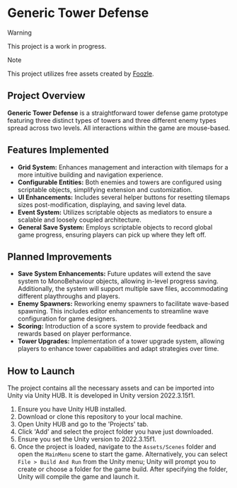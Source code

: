 # Generic Tower Defense

> [!WARNING]  
> This project is a work in progress.

> [!NOTE]  
> This project utilizes free assets created by [Foozle](https://foozlecc.itch.io/).

## Project Overview

**Generic Tower Defense** is a straightforward tower defense game prototype featuring three distinct types of towers and three different enemy types spread across two levels. All interactions within the game are mouse-based.

## Features Implemented

- **Grid System:** Enhances management and interaction with tilemaps for a more intuitive building and navigation experience.
- **Configurable Entities:** Both enemies and towers are configured using scriptable objects, simplifying extension and customization.
- **UI Enhancements:** Includes several helper buttons for resetting tilemaps sizes post-modification, displaying, and saving level data.
- **Event System:** Utilizes scriptable objects as mediators to ensure a scalable and loosely coupled architecture.
- **General Save System:** Employs scriptable objects to record global game progress, ensuring players can pick up where they left off.

## Planned Improvements

- **Save System Enhancements:** Future updates will extend the save system to MonoBehaviour objects, allowing in-level progress saving. Additionally, the system will support multiple save files, accommodating different playthroughs and players.
- **Enemy Spawners:** Reworking enemy spawners to facilitate wave-based spawning. This includes editor enhancements to streamline wave configuration for game designers.
- **Scoring:** Introduction of a score system to provide feedback and rewards based on player performance.
- **Tower Upgrades:** Implementation of a tower upgrade system, allowing players to enhance tower capabilities and adapt strategies over time.

## How to Launch

The project contains all the necessary assets and can be imported into Unity via Unity HUB. It is developed in Unity version 2022.3.15f1.

1. Ensure you have Unity HUB installed.
2. Download or clone this repository to your local machine.
3. Open Unity HUB and go to the 'Projects' tab.
4. Click 'Add' and select the project folder you have just downloaded.
5. Ensure you set the Unity version to 2022.3.15f1.
6. Once the project is loaded, navigate to the `Assets/Scenes` folder and open the `MainMenu` scene to start the game. Alternatively, you can select `File > Build And Run` from the Unity menu; Unity will prompt you to create or choose a folder for the game build. After specifying the folder, Unity will compile the game and launch it.
